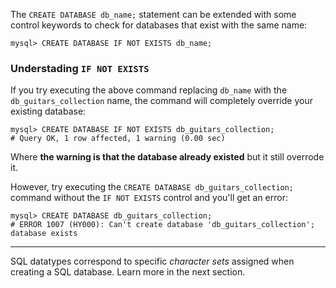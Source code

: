 The `CREATE DATABASE db_name;` statement can be extended with some control keywords to check for databases that exist with the same name:

```
mysql> CREATE DATABASE IF NOT EXISTS db_name;
```

### Understading `IF NOT EXISTS`

If you try executing the above command replacing `db_name` with the `db_guitars_collection` name, the command will completely override your existing database: 

```
mysql> CREATE DATABASE IF NOT EXISTS db_guitars_collection;
# Query OK, 1 row affected, 1 warning (0.00 sec)
```

Where __the warning is that the database already existed__ but it still overrode it.

However, try executing the `CREATE DATABASE db_guitars_collection;` command without the `IF NOT EXISTS` control and you'll get an error:

```
mysql> CREATE DATABASE db_guitars_collection;
# ERROR 1007 (HY000): Can't create database 'db_guitars_collection'; database exists
```

---
SQL datatypes correspond to specific _character sets_ assigned when creating a SQL database. Learn more in the next section.